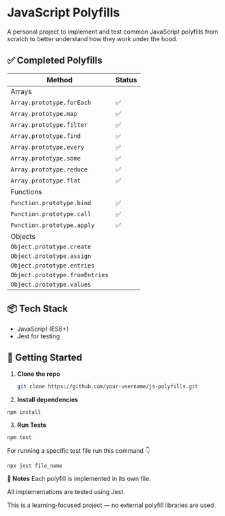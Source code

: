 # JavaScript Polyfills

A personal project to implement and test common JavaScript polyfills from scratch to better understand how they work under the hood.

## ✅ Completed Polyfills

| Method                         | Status |
| ------------------------------ | ------ |
| Arrays                         |        |
| `Array.prototype.forEach`      | ✅     |
| `Array.prototype.map`          | ✅     |
| `Array.prototype.filter`       | ✅     |
| `Array.prototype.find`         | ✅     |
| `Array.prototype.every`        | ✅     |
| `Array.prototype.some`         | ✅     |
| `Array.prototype.reduce`       | ✅     |
| `Array.prototype.flat`         | ✅     |
| Functions                      |        |
| `Function.prototype.bind`      | ✅     |
| `Function.prototype.call`      | ✅     |
| `Function.prototype.apply`     | ✅     |
| Objects                        |        |
| `Object.prototype.create`      |        |
| `Object.prototype.assign`      |        |
| `Object.prototype.entries`     |        |
| `Object.prototype.fromEntries` |        |
| `Object.prototype.values`      |        |

## 📦 Tech Stack

- JavaScript (ES6+)
- Jest for testing

## 🚀 Getting Started

1. **Clone the repo**

   ```bash
   git clone https://github.com/your-username/js-polyfills.git
   ```

2. **Install dependencies**

```
npm install
```

3. **Run Tests**

```
npm test
```

For running a specific test file run this command 👇

```
npx jest file_name
```

**📝 Notes**
Each polyfill is implemented in its own file.

All implementations are tested using Jest.

This is a learning-focused project — no external polyfill libraries are used.
